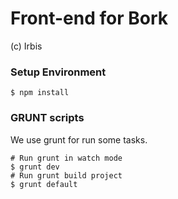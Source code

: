 # Front-end for Bork

(c) Irbis

### Setup Environment

```
$ npm install
```

### GRUNT scripts

We use grunt for run some tasks.

```
# Run grunt in watch mode
$ grunt dev
# Run grunt build project
$ grunt default
```

